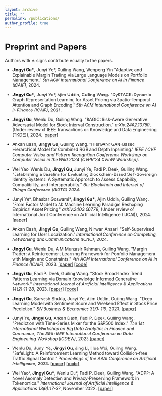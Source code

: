 ```yaml
---
layout: archive
title: ""
permalink: /publications/
author_profile: true
---
```



Preprint and Papers
======
Authors with ∗ signs contribute equally to the papers.


* __Jingyi Gu\*__, Junyi Ye\*, Guiling Wang, Wenpeng Yin "Adaptive and Explainable Margin Trading via Large Language Models on Portfolio Management." *5th ACM International Conference on AI in Finance (ICAIF)*, 2024.

* __Jingyi Gu\*__, Junyi Ye\*, Ajim Uddin, Guiling Wang. "DySTAGE: Dynamic Graph Representation Learning for Asset Pricing via Spatio-Temporal Attention and Graph Encoding." *5th ACM International Conference on AI in Finance (ICAIF)*, 2024.


* **Jingyi Gu**, Wenlu Du, Guiling Wang. "RAGIC: Risk-Aware Generative Adversarial Model for Stock Interval Construction." *arXiv:2402.10760*, (Under review of IEEE Transactions on Knowledge and Data Engineering (TKDE)), 2024. [[paper]](https://arxiv.org/abs/2402.10760)


* Ankan Dash, **Jingyi Gu**, Guiling Wang. "HierGAN: GAN-Based Hierarchical Model for Combined RGB and Depth Inpainting." *IEEE / CVF Computer Vision and Pattern Recognition Conference Workshop on Computer Vision in the Wild 2024 (CVPR’24 CVinW Workshop)*. 

* Wei Yao, Wenlu Du, **Jingyi Gu**, Junyi Ye, Fadi P. Deek, Guiling Wang. "Establishing a Baseline for Evaluating Blockchain-Based Self-Sovereign Identity Systems: A Systematic Approach to Assess Capability, Compatibility, and Interoperability." *6th Blockchain and Internet of Things Conference (BIOTC) 2024*.

* Junyi Ye\*, Bhaskar Goswami\*, __Jingyi Gu\*__, Ajim Uddin, Guiling Wang. "From Factor Model to AI: Machine Learning Paradigm Reshaping Empirical Asset Pricing." *arXiv:2403.06779*, (Under review of International Joint Conference on Artificial  Intelligence (IJCAI)), 2024. [[paper]](https://arxiv.org/pdf/2403.06779.pdf)

* Ankan Dash, **Jingyi Gu**, Guiling Wang, Nirwan Ansari. "Self-Supervised Learning for User Localization." *International Conference on Computing, Networking and Communications (ICNC)*, 2024.


* **Jingyi Gu**, Wenlu Du, A M Muntasir Rahman, Guiling Wang. "Margin Trader: A Reinforcement Learning Framework for Portfolio Management with Margin and Constraints." *4th ACM International Conference on AI in Finance (ICAIF)*, 2023. [[paper]](https://dl.acm.org/doi/pdf/10.1145/3604237.3626906) [[code]](https://github.com/JingyiGu/Margin-Trader)
  
* **Jingyi Gu**, Fadi P. Deek, Guiling Wang. "Stock Broad-Index Trend Patterns Learning via Domain Knowledge Informed Generative Network." *International Journal of Artificial Intelligence & Applications 14(2):11-28*, 2023. [[paper]](https://arxiv.org/pdf/2302.14164.pdf) [[code]](https://github.com/JingyiGu/IndexGAN)
  
* **Jingyi Gu**, Sarvesh Shukla, Junyi Ye, Ajim Uddin, Guiling Wang. "Deep Learning Model with Sentiment Score and Weekend Effect in Stock Price Prediction."  *SN Business & Economics 3(7): 119*, 2023. [[paper]](https://link.springer.com/article/10.1007/s43546-023-00497-2)

* Junyi Ye, **Jingyi Gu**, Ankan Dash, Fadi P. Deek, Guiling Wang. "Prediction with Time-Series Mixer for the S&P500 Index." *The 1st International Workshop on Big Data Analytics in Finance and Commerce, The 39th IEEE International Conference on Data Engineering Workshop (ICDEW)*, 2023.[[paper]](https://ieeexplore.ieee.org/abstract/document/10148151)

* Wenlu Du, Junyi Ye, **Jingyi Gu**, Jing Li, Hua Wei, Guiling Wang. "SafeLight: A Reinforcement Learning Method toward Collision-free Traffic Signal Control." *Proceedings of the AAAI Conference on Artificial Intelligence*, 2023. [[paper]](https://arxiv.org/pdf/2211.10871v1.pdf) [[code]](https://gitlab.com/wenlu057/traffic-safety)

* Wei Yao\*, __Jingyi Gu\*__, Wenlu Du\*, Fadi P. Deek, Guiling Wang. "ADPP: A Novel Anomaly Detection and Privacy-Preserving Framework in Tokenomics." *International Journal of Artificial Intelligence & Applications 13(6):17-32*, November 2022. [[paper]](https://jingyigu.github.io/homepage.github.io//files/ADPP.pdf)


